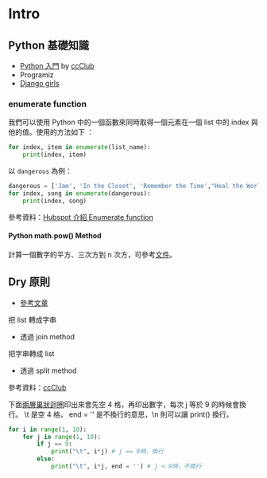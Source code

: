 # Intro

## Python 基礎知識

* [Python 入門](https://medium.com/ccclub/tagged/python-%E5%85%A5%E9%96%80) by [ccClub](https://www.ccclub.io/?fbclid=IwAR3oMQqJL159OCLdriqsNtSlw4EPB4RUtP5\_A44xR8osQAdd84HimfM2ysk)
* Programiz
* [Django girls](https://djangogirlstaipei.gitbooks.io/django-girls-taipei-tutorial/content/)



### enumerate function <a href="#f2e0" id="f2e0"></a>

我們可以使用 Python 中的一個函數來同時取得一個元素在一個 list 中的 index 與他的值。使用的方法如下 ：

```python
for index, item in enumerate(list_name):
    print(index, item)
```

以 `dangerous` 為例：

```python
dangerous = ['Jam', 'In the Closet', 'Remember the Time',"Heal the World","Black or White","Who Is It","Give In to Me", "Dangerous"]
for index, song in enumerate(dangerous):
    print(index, song)
```

參考資料：[Hubspot 介紹 Enumerate function](https://blog.hubspot.com/website/python-enumerate)





#### Python math.pow() Method

計算一個數字的平方、三次方到 n 次方，可參考[文件](https://www.w3schools.com/python/ref\_math\_pow.asp)。





## Dry 原則

* [參考文章](https://shawnlin0201.github.io/Methodology/Methodology-001-DRY-principle/)



把 list 轉成字串

* 透過 join method

把字串轉成 list

* 透過 split method



參考資料：[ccClub](https://medium.com/ccclub/ccclub-python-for-beginners-tutorial-f1b4e7d2e5ac)





下面[兩層巢狀迴圈](https://medium.com/ccclub/ccclub-python-for-beginners-tutorial-4990a5757aa6)印出來會先空 4 格，再印出數字，每次 j 等於 9 的時候會換行。 \t 是空 4 格， end = '' 是不換行的意思，\n 則可以讓 print() 換行。

```python
for i in range(1, 10):
    for j in range(1, 10):
        if j == 9:
            print("\t", i*j) # j == 9時，換行
        else:
            print("\t", i*j, end = '') # j < 9時，不換行
```


